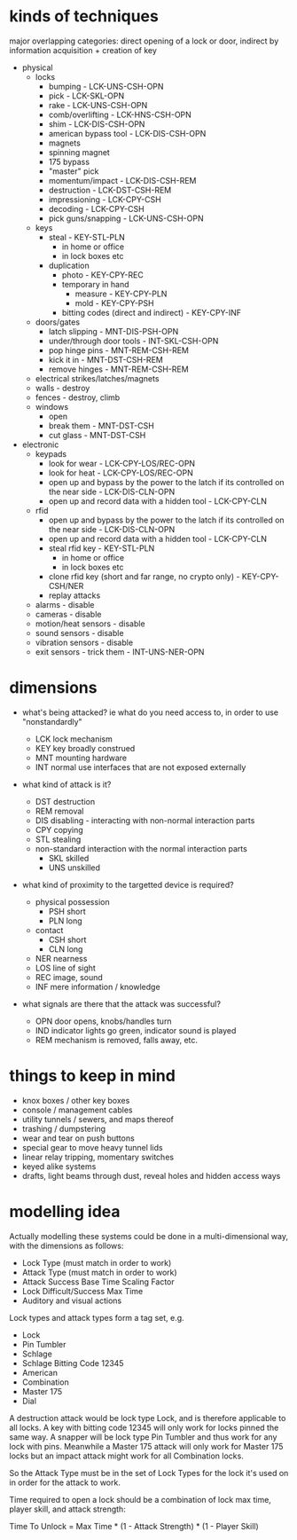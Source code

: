 # kinds of techniques

major overlapping categories: direct opening of a lock or door, indirect by information acquisition + creation of key

- physical
  - locks
    - bumping - LCK-UNS-CSH-OPN
    - pick - LCK-SKL-OPN
    - rake - LCK-UNS-CSH-OPN
    - comb/overlifting - LCK-HNS-CSH-OPN
    - shim - LCK-DIS-CSH-OPN
    - american bypass tool - LCK-DIS-CSH-OPN
    - magnets
    - spinning magnet
    - 175 bypass
    - "master" pick
    - momentum/impact - LCK-DIS-CSH-REM
    - destruction - LCK-DST-CSH-REM
    - impressioning - LCK-CPY-CSH
    - decoding - LCK-CPY-CSH
    - pick guns/snapping - LCK-UNS-CSH-OPN
  - keys
    - steal - KEY-STL-PLN
      - in home or office
      - in lock boxes etc
    - duplication
      - photo - KEY-CPY-REC
      - temporary in hand
        - measure - KEY-CPY-PLN
        - mold - KEY-CPY-PSH
      - bitting codes (direct and indirect) - KEY-CPY-INF
  - doors/gates
    - latch slipping - MNT-DIS-PSH-OPN
    - under/through door tools - INT-SKL-CSH-OPN
    - pop hinge pins - MNT-REM-CSH-REM
    - kick it in - MNT-DST-CSH-REM
    - remove hinges - MNT-REM-CSH-REM
  - electrical strikes/latches/magnets
  - walls - destroy
  - fences - destroy, climb
  - windows
    - open
    - break them - MNT-DST-CSH
    - cut glass - MNT-DST-CSH
- electronic
  - keypads
    - look for wear - LCK-CPY-LOS/REC-OPN
    - look for heat - LCK-CPY-LOS/REC-OPN
    - open up and bypass by the power to the latch if its controlled on the near side - LCK-DIS-CLN-OPN
    - open up and record data with a hidden tool - LCK-CPY-CLN
  - rfid
    - open up and bypass by the power to the latch if its controlled on the near side - LCK-DIS-CLN-OPN
    - open up and record data with a hidden tool - LCK-CPY-CLN
    - steal rfid key - KEY-STL-PLN
      - in home or office
      - in lock boxes etc
    - clone rfid key (short and far range, no crypto only) - KEY-CPY-CSH/NER
    - replay attacks
  - alarms - disable
  - cameras - disable
  - motion/heat sensors - disable
  - sound sensors - disable
  - vibration sensors - disable
  - exit sensors - trick them - INT-UNS-NER-OPN

# dimensions

- what's being attacked? ie what do you need access to, in order to use "nonstandardly"
  - LCK lock mechanism
  - KEY key broadly construed
  - MNT mounting hardware
  - INT normal use interfaces that are not exposed externally

- what kind of attack is it?
  - DST destruction
  - REM removal
  - DIS disabling - interacting with non-normal interaction parts
  - CPY copying
  - STL stealing
  - non-standard interaction with the normal interaction parts
    - SKL skilled
    - UNS unskilled

- what kind of proximity to the targetted device is required?
  - physical possession
    - PSH short
    - PLN long
  - contact
    - CSH short
    - CLN long
  - NER nearness
  - LOS line of sight
  - REC image, sound
  - INF mere information / knowledge

- what signals are there that the attack was successful?
  - OPN door opens, knobs/handles turn
  - IND indicator lights go green, indicator sound is played
  - REM mechanism is removed, falls away, etc.


# things to keep in mind

- knox boxes / other key boxes
- console / management cables
- utility tunnels / sewers, and maps thereof
- trashing / dumpstering
- wear and tear on push buttons
- special gear to move heavy tunnel lids
- linear relay tripping, momentary switches
- keyed alike systems
- drafts, light beams through dust, reveal holes and hidden access ways

#  modelling idea

Actually modelling these systems could be done in a multi-dimensional way, with the dimensions as follows:

- Lock Type (must match in order to work)
- Attack Type (must match in order to work)
- Attack Success Base Time Scaling Factor
- Lock Difficult/Success Max Time
- Auditory and visual actions

Lock types and attack types form a tag set, e.g.

- Lock
- Pin Tumbler
- Schlage
- Schlage Bitting Code 12345
- American
- Combination
- Master 175
- Dial

A destruction attack would be lock type Lock, and is therefore applicable to all locks. A key with bitting code 12345 will only work for locks pinned the same way. A snapper will be lock type Pin Tumbler and thus work for any lock with pins. Meanwhile a Master 175 attack will only work for Master 175 locks but an impact attack might work for all Combination locks.

So the Attack Type must be in the set of Lock Types for the lock it's used on in order for the attack to work.

Time required to open a lock should be a combination of lock max time, player skill, and attack strength:

Time To Unlock = Max Time * (1 - Attack Strength) * (1 - Player Skill)